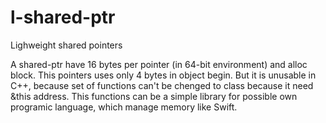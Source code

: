 # l-shared-ptr
Lighweight shared pointers

A shared-ptr have 16 bytes per pointer (in 64-bit environment) and alloc block. This pointers uses only 4 bytes in object begin. But it is unusable in C++, because set of functions can't be chenged to class because it need &this address. This functions can be a simple library for possible own programic language, which manage memory like Swift.
